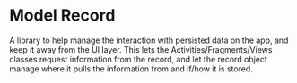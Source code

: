 # Model Record
A library to help manage the interaction with persisted data on the app, and keep it away from the UI layer. This lets
the Activities/Fragments/Views classes request information from the record, and let the record object manage where it pulls the
information from and if/how it is stored.


